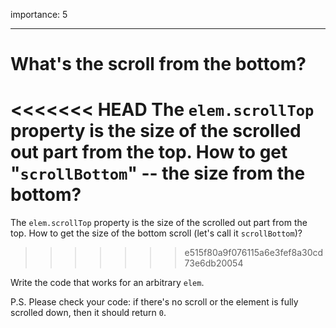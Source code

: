 importance: 5

---

# What's the scroll from the bottom?

<<<<<<< HEAD
The `elem.scrollTop` property is the size of the scrolled out part from the top. How to get "`scrollBottom`" -- the size from the bottom?
=======
The `elem.scrollTop` property is the size of the scrolled out part from the top. How to get the size of the bottom scroll (let's call it `scrollBottom`)?
>>>>>>> e515f80a9f076115a6e3fef8a30cd73e6db20054

Write the code that works for an arbitrary `elem`.

P.S. Please check your code: if there's no scroll or the element is fully scrolled down, then it should return `0`.
